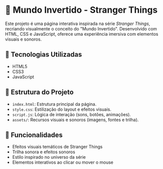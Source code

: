 # 🌌 Mundo Invertido - Stranger Things

Este projeto é uma página interativa inspirada na série *Stranger Things*, recriando visualmente o conceito do "Mundo Invertido". Desenvolvido com HTML, CSS e JavaScript, oferece uma experiência imersiva com elementos visuais e sonoros.

## 🧰 Tecnologias Utilizadas

- HTML5  
- CSS3  
- JavaScript

## 📁 Estrutura do Projeto

- `index.html`: Estrutura principal da página.
- `style.css`: Estilização do layout e efeitos visuais.
- `script.js`: Lógica de interação (sons, botões, animações).
- `assets/`: Recursos visuais e sonoros (imagens, fontes e trilha).

## 🌠 Funcionalidades

- Efeitos visuais temáticos de Stranger Things  
- Trilha sonora e efeitos sonoros  
- Estilo inspirado no universo da série  
- Elementos interativos ao clicar ou mover o mouse
